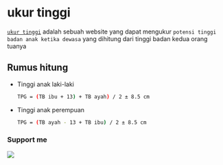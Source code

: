 # ukur tinggi

[`ukur tinggi`](https://ukur-tinggi.netlify.app/) adalah sebuah website yang dapat mengukur `potensi tinggi badan anak ketika dewasa` yang dihitung dari tinggi badan kedua orang tuanya

## Rumus hitung

- Tinggi anak laki-laki

  ```bash
  TPG = (TB ibu + 13) + TB ayah) / 2 ± 8.5 cm
  ```

- Tinggi anak perempuan

  ```bash
  TPG = (TB ayah - 13 + TB ibu) / 2 ± 8.5 cm
  ```

### Support me

[![](https://img.shields.io/badge/-trakteer-red?style=flat-square)](https://trakteer.id/c0derzhax0r/tip?utm_source=github)
